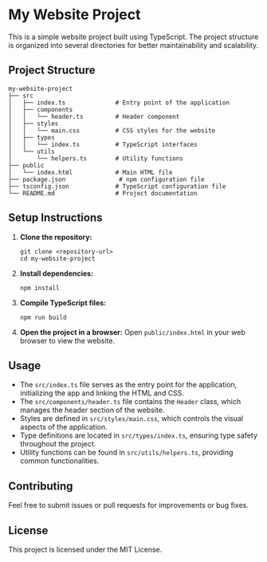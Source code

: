 # My Website Project

This is a simple website project built using TypeScript. The project structure is organized into several directories for better maintainability and scalability.

## Project Structure

```
my-website-project
├── src
│   ├── index.ts              # Entry point of the application
│   ├── components
│   │   └── header.ts         # Header component
│   ├── styles
│   │   └── main.css          # CSS styles for the website
│   ├── types
│   │   └── index.ts          # TypeScript interfaces
│   └── utils
│       └── helpers.ts        # Utility functions
├── public
│   └── index.html            # Main HTML file
├── package.json               # npm configuration file
├── tsconfig.json             # TypeScript configuration file
└── README.md                 # Project documentation
```

## Setup Instructions

1. **Clone the repository:**
   ```
   git clone <repository-url>
   cd my-website-project
   ```

2. **Install dependencies:**
   ```
   npm install
   ```

3. **Compile TypeScript files:**
   ```
   npm run build
   ```

4. **Open the project in a browser:**
   Open `public/index.html` in your web browser to view the website.

## Usage

- The `src/index.ts` file serves as the entry point for the application, initializing the app and linking the HTML and CSS.
- The `src/components/header.ts` file contains the `Header` class, which manages the header section of the website.
- Styles are defined in `src/styles/main.css`, which controls the visual aspects of the application.
- Type definitions are located in `src/types/index.ts`, ensuring type safety throughout the project.
- Utility functions can be found in `src/utils/helpers.ts`, providing common functionalities.

## Contributing

Feel free to submit issues or pull requests for improvements or bug fixes. 

## License

This project is licensed under the MIT License.